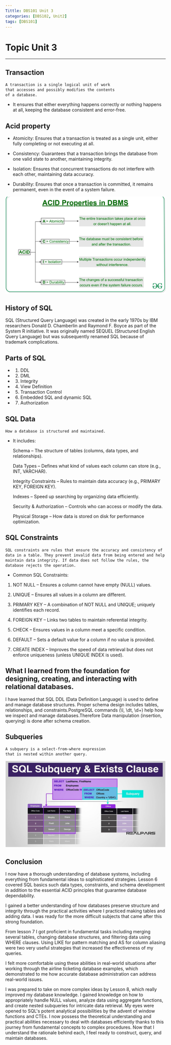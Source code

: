 ```yaml
---
Tittle: DBS101 Unit 3
categories: [DBS102, Unit2]
tags: [DBS101]
---
```


# Topic Unit 3
---
 ## Transaction
    A transaction is a single logical unit of work
    that accesses and possibly modifies the contents
    of a database.

- It ensures that either everything happens correctly or nothing happens at    all, keeping the database consistent and error-free.


## Acid property
- Atomicity: Ensures that a transaction is treated as a single unit, either fully completing or not executing at all.

- Consistency: Guarantees that a transaction brings the database from one valid state to another, maintaining integrity.

- Isolation: Ensures that concurrent transactions do not interfere with each other, maintaining data accuracy.

- Durability: Ensures that once a transaction is committed, it remains permanent, even in the event of a system failure.

![alt text](../assets/AP.png)

## History of SQL
SQL (Structured Query Language) was created in the early 1970s by IBM researchers Donald D. Chamberlin and Raymond F. Boyce as part of the System R initiative. It was originally named SEQUEL (Structured English Query Language) but was subsequently renamed SQL because of trademark complications.

## Parts of SQL
- 1. DDL
- 2. DML
- 3. Integrity
- 4. View Definition
- 5. Transaction Control
- 6. Embedded SQL and dynamic SQL
- 7. Authorization

## SQL Data 
    How a database is structured and maintained. 

- It includes:

  Schema – The structure of tables (columns, data types, and relationships).

  Data Types – Defines what kind of values each column can store (e.g., INT, VARCHAR).

  Integrity Constraints – Rules to maintain data accuracy (e.g., PRIMARY KEY, FOREIGN KEY).

  Indexes – Speed up searching by organizing data efficiently.

  Security & Authorization – Controls who can access or modify the data.

  Physical Storage – How data is stored on disk for performance optimization.









## SQL Constraints 
    SQL constraints are rules that ensure the accuracy and consistency of data in a table. They prevent invalid data from being entered and help maintain data integrity. If data does not follow the rules, the database rejects the operation.

- Common SQL Constraints:

1. NOT NULL – Ensures a column cannot have empty (NULL) values.

2. UNIQUE – Ensures all values in a column are different.

3. PRIMARY KEY – A combination of NOT NULL and UNIQUE; uniquely identifies each record.

4. FOREIGN KEY – Links two tables to maintain referential integrity.

5. CHECK – Ensures values in a column meet a specific condition.

6. DEFAULT – Sets a default value for a column if no value is provided.

7. CREATE INDEX – Improves the speed of data retrieval but does not enforce uniqueness (unless UNIQUE INDEX is used).

## What I learned from the  foundation for designing, creating, and interacting with relational databases.


 I have learned that SQL DDL (Data Definition Language) is used to define and manage database structures. Proper schema design includes tables, relationships, and constraints.PostgreSQL commands (\l, \dt, \d+) help how we inspect and manage databases.Therefore Data manipulation (insertion, querying) is done after schema creation.

## Subqueries
    A subquery is a select-from-where expression
    that is nested within another query.
![alt text](../assets/S.png)

## Conclusion
I now have a thorough understanding of database systems, including everything from fundamental ideas to sophisticated strategies. Lesson 6 covered SQL basics such data types, constraints, and schema development in addition to the essential ACID principles that guarantee database dependability.


 I gained a better understanding of how databases preserve structure and integrity through the practical activities where I practiced making tables and adding data. I was ready for the more difficult subjects that came after this strong foundation.

From lesson 7 I got proficient in fundamental tasks including merging several tables, changing database structures, and filtering data using WHERE clauses. Using LIKE for pattern matching and AS for column aliasing were two very useful strategies that increased the effectiveness of my queries. 

I felt more comfortable using these abilities in real-world situations after working through the airline ticketing database examples, which demonstrated to me how accurate database administration can address real-world issues.

I was prepared to take on more complex ideas by Lesson 8, which really improved my database knowledge. I gained knowledge on how to appropriately handle NULL values, analyze data using aggregate functions, and create nested subqueries for intricate data retrieval. My eyes were opened to SQL's potent analytical possibilities by the advent of window functions and CTEs. I now possess the theoretical understanding and practical abilities necessary to deal with databases efficiently thanks to this journey from fundamental concepts to complex procedures. Now that I understand the rationale behind each, I feel ready to construct, query, and maintain databases.